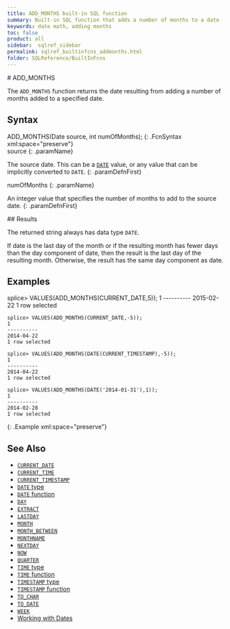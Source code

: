 ```yaml
---
title: ADD_MONTHS built-in SQL function
summary: Built-in SQL function that adds a number of months to a date
keywords: date math, adding months
toc: false
product: all
sidebar:  sqlref_sidebar
permalink: sqlref_builtinfcns_addmonths.html
folder: SQLReference/BuiltInFcns
---
```

<section>
<div class="TopicContent" data-swiftype-index="true" markdown="1">
# ADD_MONTHS

The `ADD_MONTHS` function returns the date resulting from adding a
number of months added to a specified date.

## Syntax

<div class="fcnWrapperWide" markdown="1">
    ADD_MONTHS(Date source, int numOfMonths);
{: .FcnSyntax xml:space="preserve"}

</div>
<div class="paramList" markdown="1">
source
{: .paramName}

The source date. This can be a [`DATE`](sqlref_datatypes_date.html) value, or any value that can be
implicitly converted to `DATE`.
{: .paramDefnFirst}

numOfMonths
{: .paramName}

An integer value that specifies the number of months to add to the
source date.
{: .paramDefnFirst}

</div>
## Results

The returned string always has data type `DATE`.

If date is the last day of the month or if the resulting month has fewer
days than the day component of date, then the result is the last day of
the resulting month. Otherwise, the result has the same day component as
date.

## Examples

<div class="preWrapperWide" markdown="1">
    splice> VALUES(ADD_MONTHS(CURRENT_DATE,5));
    1
    ----------
    2015-02-22
    1 row selected

    splice> VALUES(ADD_MONTHS(CURRENT_DATE,-5));
    1
    ----------
    2014-04-22
    1 row selected

    splice> VALUES(ADD_MONTHS(DATE(CURRENT_TIMESTAMP),-5));
    1
    ----------
    2014-04-22
    1 row selected

    splice> VALUES(ADD_MONTHS(DATE('2014-01-31'),1));
    1
    ----------
    2014-02-28
    1 row selected
{: .Example xml:space="preserve"}

</div>

## See Also

* [`CURRENT_DATE`](sqlref_builtinfcns_currentdate.html)
* [`CURRENT_TIME`](sqlref_builtinfcns_currenttime.html)
* [`CURRENT_TIMESTAMP`](sqlref_builtinfcns_currenttimestamp.html)
* [`DATE` type](sqlref_datatypes_date.html)
* [`DATE` function](sqlref_builtinfcns_date.html) 
* [`DAY`](sqlref_builtinfcns_day.html) 
* [`EXTRACT`](sqlref_builtinfcns_extract.html) 
* [`LASTDAY`](sqlref_builtinfcns_day.html) 
* [`MONTH`](sqlref_builtinfcns_month.html)
* [`MONTH_BETWEEN`](sqlref_builtinfcns_monthbetween.html)
* [`MONTHNAME`](sqlref_builtinfcns_monthname.html) 
* [`NEXTDAY`](sqlref_builtinfcns_day.html) 
* [`NOW`](sqlref_builtinfcns_now.html)
* [`QUARTER`](sqlref_builtinfcns_quarter.html)
* [`TIME` type](sqlref_datatypes_time.html)
* [`TIME` function](sqlref_datatypes_time.html)
* [`TIMESTAMP` type](sqlref_datatypes_timestamp.html) 
* [`TIMESTAMP` function](sqlref_builtinfcns_timestamp.html) 
* [`TO_CHAR`](sqlref_builtinfcns_char.html) 
* [`TO_DATE`](sqlref_builtinfcns_date.html)
* [`WEEK`](sqlref_builtinfcns_week.html)
* [Working with Dates](developers_fundamentals_dates.html)

</div>
</section>
